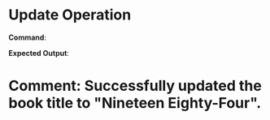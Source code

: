 # Update Operation

**Command**:


**Expected Output**:

# Comment: Successfully updated the book title to "Nineteen Eighty-Four".
